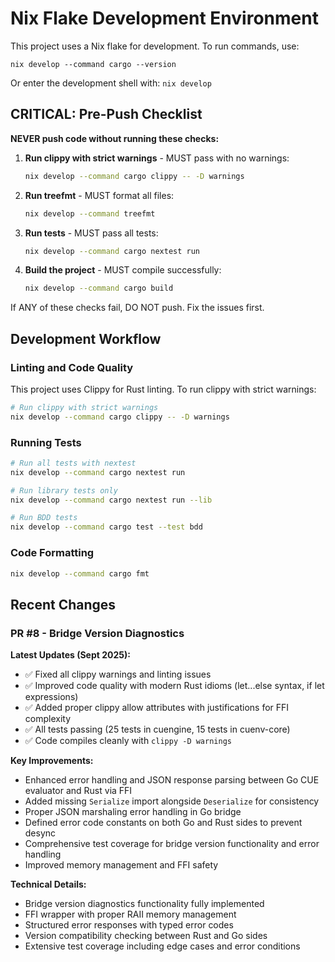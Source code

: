 # Nix Flake Development Environment

This project uses a Nix flake for development. To run commands, use:

`nix develop --command cargo --version`

Or enter the development shell with:
`nix develop`

## CRITICAL: Pre-Push Checklist

**NEVER push code without running these checks:**

1. **Run clippy with strict warnings** - MUST pass with no warnings:

   ```bash
   nix develop --command cargo clippy -- -D warnings
   ```

2. **Run treefmt** - MUST format all files:

   ```bash
   nix develop --command treefmt
   ```

3. **Run tests** - MUST pass all tests:

   ```bash
   nix develop --command cargo nextest run
   ```

4. **Build the project** - MUST compile successfully:
   ```bash
   nix develop --command cargo build
   ```

If ANY of these checks fail, DO NOT push. Fix the issues first.

## Development Workflow

### Linting and Code Quality

This project uses Clippy for Rust linting. To run clippy with strict warnings:

```bash
# Run clippy with strict warnings
nix develop --command cargo clippy -- -D warnings
```

### Running Tests

```bash
# Run all tests with nextest
nix develop --command cargo nextest run

# Run library tests only
nix develop --command cargo nextest run --lib

# Run BDD tests
nix develop --command cargo test --test bdd
```

### Code Formatting

```bash
nix develop --command cargo fmt
```

## Recent Changes

### PR #8 - Bridge Version Diagnostics

**Latest Updates (Sept 2025):**

- ✅ Fixed all clippy warnings and linting issues
- ✅ Improved code quality with modern Rust idioms (let...else syntax, if let expressions)
- ✅ Added proper clippy allow attributes with justifications for FFI complexity
- ✅ All tests passing (25 tests in cuengine, 15 tests in cuenv-core)
- ✅ Code compiles cleanly with `clippy -D warnings`

**Key Improvements:**

- Enhanced error handling and JSON response parsing between Go CUE evaluator and Rust via FFI
- Added missing `Serialize` import alongside `Deserialize` for consistency
- Proper JSON marshaling error handling in Go bridge
- Defined error code constants on both Go and Rust sides to prevent desync
- Comprehensive test coverage for bridge version functionality and error handling
- Improved memory management and FFI safety

**Technical Details:**

- Bridge version diagnostics functionality fully implemented
- FFI wrapper with proper RAII memory management
- Structured error responses with typed error codes
- Version compatibility checking between Rust and Go sides
- Extensive test coverage including edge cases and error conditions
